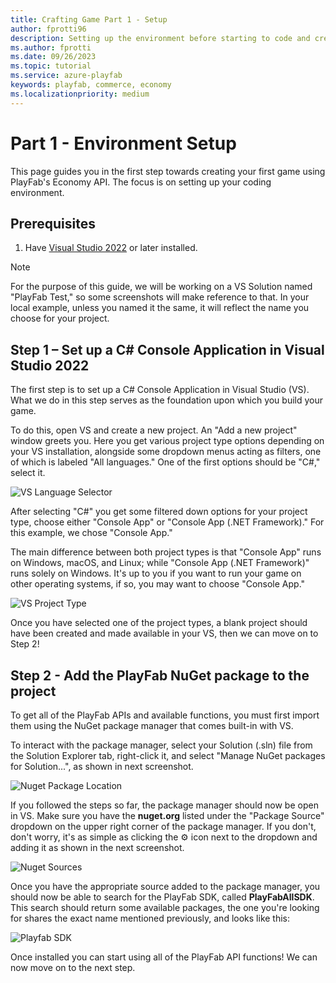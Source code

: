 ```yaml
---
title: Crafting Game Part 1 - Setup
author: fprotti96
description: Setting up the environment before starting to code and creating items.
ms.author: fprotti
ms.date: 09/26/2023
ms.topic: tutorial
ms.service: azure-playfab
keywords: playfab, commerce, economy
ms.localizationpriority: medium
---
```


# Part 1 - Environment Setup

This page guides you in the first step towards creating your first game using PlayFab's Economy API. The focus is on setting up your coding environment.

## Prerequisites

1. Have [Visual Studio 2022](https://visualstudio.microsoft.com/downloads/) or later installed.

> [!NOTE]
> For the purpose of this guide, we will be working on a VS Solution named "PlayFab Test," so some screenshots will make reference to that. In your local example, unless you named it the same, it will reflect the name you choose for your project.

## Step 1 – Set up a C# Console Application in Visual Studio 2022

The first step is to set up a C# Console Application in Visual Studio (VS). What we do in this step serves as the foundation upon which you build your game.

To do this, open VS and create a new project. An "Add a new project" window greets you. Here you get various project type options depending on your VS installation, alongside some dropdown menus acting as filters, one of which is labeled "All languages." One of the first options should be "C#," select it.

![VS Language Selector](../../media/crafting-game-images/vs-lang-select.png)

After selecting "C#" you get some filtered down options for your project type, choose either "Console App" or "Console App (.NET Framework)." For this example, we chose "Console App."

The main difference between both project types is that "Console App" runs on Windows, macOS, and Linux; while "Console App (.NET Framework)" runs solely on Windows. It's up to you if you want to run your game on other operating systems, if so, you may want to choose "Console App."

![VS Project Type](../../media/crafting-game-images/vs-proj-type.png)

Once you have selected one of the project types, a blank project should have been created and made available in your VS, then we can move on to Step 2!

## Step 2 - Add the PlayFab NuGet package to the project

To get all of the PlayFab APIs and available functions, you must first import them using the NuGet package manager that comes built-in with VS.

To interact with the package manager, select your Solution (.sln) file from the Solution Explorer tab, right-click it, and select "Manage NuGet packages for Solution...", as shown in next screenshot.

![Nuget Package Location](../../media/crafting-game-images/ngt-pkg-loc.png)

If you followed the steps so far, the package manager should now be open in VS. Make sure you have the **nuget.org** listed under the "Package Source" dropdown on the upper right corner of the package manager. If you don't, don't worry, it's as simple as clicking the ⚙️ icon next to the dropdown and adding it as shown in the next screenshot.

![Nuget Sources](../../media/crafting-game-images/ngt-srcs.png)

Once you have the appropriate source added to the package manager, you should now be able to search for the PlayFab SDK, called **PlayFabAllSDK**. This search should return some available packages, the one you're looking for shares the exact name mentioned previously, and looks like this:

![Playfab SDK](../../media/crafting-game-images/pf-sdk.png)

Once installed you can start using all of the PlayFab API functions! We can now move on to the next step.
